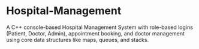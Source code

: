 # Hospital-Management
A C++ console-based Hospital Management System with role-based logins (Patient, Doctor, Admin), appointment booking, and doctor management using core data structures like maps, queues, and stacks.

